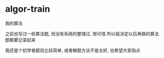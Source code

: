 # algor-train
我的算法

之前也写过一些算法题,  但没有系统的整理过, 很可惜  所以我决定以后再做的算法题都要记录起来

我还是个初学者题目比较简单, 或者解题方法不是太好, 也希望大家指点
